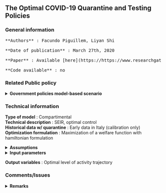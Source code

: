 ## The Optimal COVID-19 Quarantine and Testing Policies

### General information

<pre>
**Authors** : Facundo Piguillem, Liyan Shi </br>
**Date of publication** : March 27th, 2020 </br>
**Paper** : Available [here](https://https://www.researchgate.net/profile/Facundo_Piguillem/publication/340226829_The_Optimal_COVID-19_Quarantine_and_Testing_Policies/links/5e7de548a6fdcc139c09055d/The-Optimal-COVID-19-Quarantine-and-Testing-Policies.pdf) </br>
**Code available** : no
</pre>

### Related Public policy

<details>
	<summary> <b>Government policies model-based scenario</b> </summary>
	
* Multiplicative term in infection rate in function of variable level of working interactions in time. 
* Symptomatically infectious, and asymptomatic tested, if tests are available, are isolated and don't spread the virus
	
</details>

### Technical information

**Type of model** : Compartimental </br>
**Technical description** : SEIR, optimal control </br>
**Historical data w/ quarantine** : Early data in Italy (calibration only) </br>
**Optimization formulation** : Maximization of a welfare function with hamiltonian formulation
<details>
	<summary><b>Assumptions</b></summary>
	
1. Recovered and death rate depend on number of infectious and hospital capacity
2. Some economical hypothesis (like production=consumption)

</details>
<details>
	<summary><b>Input parameters</b></summary>
	
Essentially :

* contagion rate,
* exposed to infected rate, 
* recovery rate, 
* death rate if treated, 
* death rate if untreated, 
* hospital capacity, 
* initial exposed, 
* critical mass, 
* daily discount rate

</details>

**Output variables** : Optimal level of activity trajectory

### Comments/Issues

<details>
	<summary><b>Remarks</b></summary>

Model formulated in terms of economic loss, gives the optimal trajectory of the intensity of lockdown. Demands lot of exogenously fixed or calibrated parameters.

</details>
